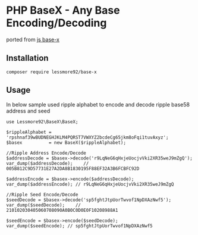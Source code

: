 # PHP BaseX - Any Base Encoding/Decoding

ported from [js base-x](https://github.com/cryptocoinjs/base-x)

## Installation

`composer require lessmore92/base-x`

## Usage

In below sample used ripple alphabet to encode and decode ripple base58 address and seed

```
use Lessmore92\BaseX\BaseX;

$rippleAlphabet = 'rpshnaf39wBUDNEGHJKLM4PQRST7VWXYZ2bcdeCg65jkm8oFqi1tuvAxyz';
$basex          = new BaseX($rippleAlphabet);

//Ripple Address Encode/Decode
$addressDecode = $basex->decode('r9LqNeG6qHxjeUocjvVki2XR35weJ9mZgQ');
var_dump($addressDecode);    // 005B812C9D57731E27A2DA8B1830195F88EF32A3B6FCBFC92D

$addressEncode = $basex->encode($addressDecode);
var_dump($addressEncode); // r9LqNeG6qHxjeUocjvVki2XR35weJ9mZgQ

//Ripple Seed Encode/Decode
$seedDecode = $basex->decode('sp5fghtJtpUorTwvof1NpDXAzNwf5');
var_dump($seedDecode);    // 210102030405060708090A0B0C0D0E0F10208988A1

$seedEncode = $basex->encode($seedDecode);
var_dump($seedEncode); // sp5fghtJtpUorTwvof1NpDXAzNwf5
```
